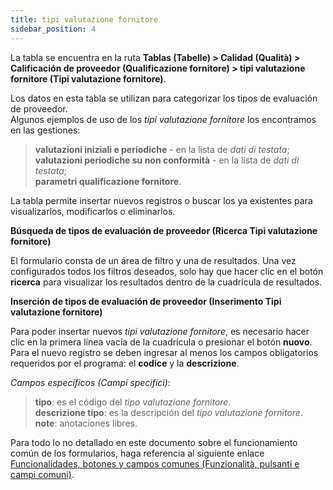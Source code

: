 ```yaml
---
title: tipi valutazione fornitore
sidebar_position: 4
---
```


La tabla se encuentra en la ruta **Tablas (Tabelle) > Calidad (Qualità) > Calificación de proveedor (Qualificazione fornitore) > tipi valutazione fornitore (Tipi valutazione fornitore)**.

Los datos en esta tabla se utilizan para categorizar los tipos de evaluación de proveedor.  
Algunos ejemplos de uso de los *tipi valutazione fornitore* los encontramos en las gestiones:  
> **valutazioni iniziali e periodiche** - en la lista de *dati di testata*;  
> **valutazioni periodiche su non conformità** - en la lista de *dati di testata*;  
> **parametri qualificazione fornitore**.

La tabla permite insertar nuevos registros o buscar los ya existentes para visualizarlos, modificarlos o eliminarlos.

**Búsqueda de tipos de evaluación de proveedor (Ricerca Tipi valutazione fornitore)**

El formulario consta de un área de filtro y una de resultados. Una vez configurados todos los filtros deseados, solo hay que hacer clic en el botón **ricerca** para visualizar los resultados dentro de la cuadrícula de resultados.

**Inserción de tipos de evaluación de proveedor (Inserimento Tipi valutazione fornitore)**

Para poder insertar nuevos *tipi valutazione fornitore*, es necesario hacer clic en la primera línea vacía de la cuadrícula o presionar el botón **nuovo**.  
Para el nuevo registro se deben ingresar al menos los campos obligatorios requeridos por el programa: el **codice** y la **descrizione**.

*Campos específicos (Campi specifici)*:  

> **tipo**: es el código del *tipo valutazione fornitore*.  
> **descrizione tipo**: es la descripción del *tipo valutazione fornitore*.  
> **note**: anotaciones libres.

Para todo lo no detallado en este documento sobre el funcionamiento común de los formularios, haga referencia al siguiente enlace [Funcionalidades, botones y campos comunes (Funzionalità, pulsanti e campi comuni)](/docs/guide/common).